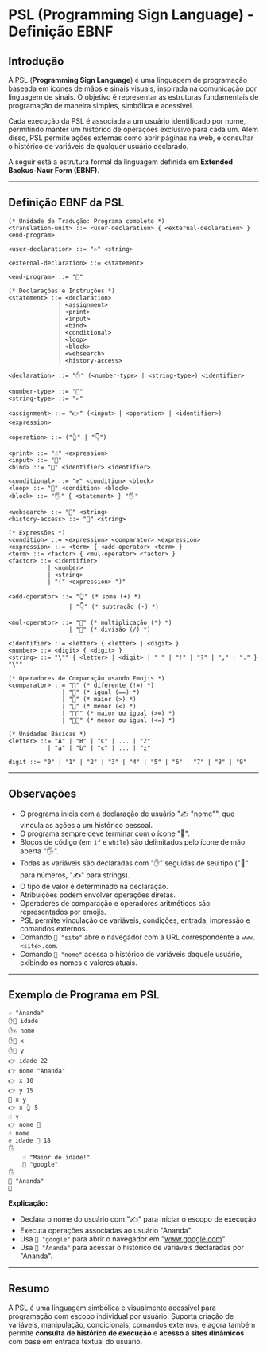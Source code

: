 # PSL (Programming Sign Language) - Definição EBNF

## Introdução

A PSL (**Programming Sign Language**) é uma linguagem de programação baseada em ícones de mãos e sinais visuais, inspirada na comunicação por linguagem de sinais. O objetivo é representar as estruturas fundamentais de programação de maneira simples, simbólica e acessível.

Cada execução da PSL é associada a um usuário identificado por nome, permitindo manter um histórico de operações exclusivo para cada um. Além disso, PSL permite ações externas como abrir páginas na web, e consultar o histórico de variáveis de qualquer usuário declarado.

A seguir está a estrutura formal da linguagem definida em **Extended Backus-Naur Form (EBNF)**.

---

## Definição EBNF da PSL

```ebnf
(* Unidade de Tradução: Programa completo *)
<translation-unit> ::= <user-declaration> { <external-declaration> } <end-program>

<user-declaration> ::= "✍️" <string>

<external-declaration> ::= <statement>

<end-program> ::= "🛑"

(* Declarações e Instruções *)
<statement> ::= <declaration>
              | <assignment>
              | <print>
              | <input>
              | <bind>
              | <conditional>
              | <loop>
              | <block>
              | <websearch>
              | <history-access>

<declaration> ::= "✋" (<number-type> | <string-type>) <identifier>

<number-type> ::= "💅"
<string-type> ::= "✍️"

<assignment> ::= "👉" (<input> | <operation> | <identifier>) <expression>

<operation> ::= ("👆" | "👇")

<print> ::= "☝️" <expression>
<input> ::= "🫵"
<bind> ::= "🤝" <identifier> <identifier>

<conditional> ::= "✊" <condition> <block>
<loop> ::= "🤌" <condition> <block>
<block> ::= "🖐️" { <statement> } "🖐️"

<websearch> ::= "🦾" <string>
<history-access> ::= "🪬" <string>

(* Expressões *)
<condition> ::= <expression> <comparator> <expression>
<expression> ::= <term> { <add-operator> <term> }
<term> ::= <factor> { <mul-operator> <factor> }
<factor> ::= <identifier>
           | <number>
           | <string>
           | "(" <expression> ")"

<add-operator> ::= "👆" (* soma (+) *)
                 | "👇" (* subtração (-) *)

<mul-operator> ::= "🫴" (* multiplicação (*) *)
                 | "🫳" (* divisão (/) *)

<identifier> ::= <letter> { <letter> | <digit> }
<number> ::= <digit> { <digit> }
<string> ::= "\"" { <letter> | <digit> | " " | "!" | "?" | "," | "." } "\""

(* Operadores de Comparação usando Emojis *)
<comparator> ::= "👋" (* diferente (!=) *)
               | "👏" (* igual (==) *)
               | "🤜" (* maior (>) *)
               | "🤛" (* menor (<) *)
               | "🤜🤏" (* maior ou igual (>=) *)
               | "🤛🤏" (* menor ou igual (<=) *)

(* Unidades Básicas *)
<letter> ::= "A" | "B" | "C" | ... | "Z"
           | "a" | "b" | "c" | ... | "z"

digit ::= "0" | "1" | "2" | "3" | "4" | "5" | "6" | "7" | "8" | "9"
```

---

## Observações

- O programa inicia com a declaração de usuário "✍️ \"nome\"", que vincula as ações a um histórico pessoal.
- O programa sempre deve terminar com o ícone "🛑".
- Blocos de código (em `if` e `while`) são delimitados pelo ícone de mão aberta "🖐️".
- Todas as variáveis são declaradas com "✋" seguidas de seu tipo ("💅" para números, "✍️" para strings).
- O tipo de valor é determinado na declaração.
- Atribuições podem envolver operações diretas.
- Operadores de comparação e operadores aritméticos são representados por emojis.
- PSL permite vinculação de variáveis, condições, entrada, impressão e comandos externos.
- Comando `🦾 "site"` abre o navegador com a URL correspondente a `www.<site>.com`.
- Comando `🪬 "nome"` acessa o histórico de variáveis daquele usuário, exibindo os nomes e valores atuais.

---

## Exemplo de Programa em PSL

```text
✍️ "Ananda"
✋💅 idade
✋✍️ nome
✋💅 x
✋💅 y
👉 idade 22
👉 nome "Ananda"
👉 x 10
👉 y 15
🤝 x y
👉 x 👆 5
☝️ y
👉 nome 🫵
☝️ nome
✊ idade 🤜 18
🖐️
    ☝️ "Maior de idade!"
    🦾 "google"
🖐️
🪬 "Ananda"
🛑
```

**Explicação:**
- Declara o nome do usuário com "✍️" para iniciar o escopo de execução.
- Executa operações associadas ao usuário "Ananda".
- Usa `🦾 "google"` para abrir o navegador em "www.google.com".
- Usa `🪬 "Ananda"` para acessar o histórico de variáveis declaradas por "Ananda".

---

## Resumo

A PSL é uma linguagem simbólica e visualmente acessível para programação com escopo individual por usuário. Suporta criação de variáveis, manipulação, condicionais, comandos externos, e agora também permite **consulta de histórico de execução** e **acesso a sites dinâmicos** com base em entrada textual do usuário.
